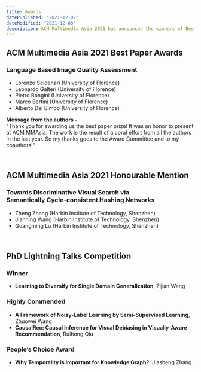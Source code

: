 ```yaml
---
title: Awards
datePublished: "2021-12-02"
dateModified: "2021-12-03"
description: ACM Multimedia Asia 2021 has announced the winners of Best Paper Awards and PhD Lightning Talks Competition.
---
```


## ACM Multimedia Asia 2021 Best Paper Awards

### Language Based Image Quality Assessment
- Lorenzo Seidenari (University of Florence)
- Leonardo Galteri (University of Florence)
- Pietro Bongini (University of Florence)
- Marco Bertini (University of Florence)
- Alberto Del Bimbo (University of Florence)

**Message from the authors -** \
"Thank you for awarding us the best paper prize! It was an honor to present at ACM MMAsia. The work is the result of a coral effort from all the authors in the last year. So my thanks goes to the Award Committee and to my coauthors!"

<br/>

## ACM Multimedia Asia 2021 Honourable Mention
 
### Towards Discriminative Visual Search via<br/>Semantically Cycle-consistent Hashing Networks
- Zheng Zhang (Harbin Institute of Technology, Shenzhen)
- Jianning Wang (Harbin Institute of Technology, Shenzhen)
- Guangming Lu (Harbin Institute of Technology, Shenzhen)

<br/>

## PhD Lightning Talks Competition 
### Winner
- **Learning to Diversify for Single Domain Generalization**, Zijian Wang

### Highly Commended
- **A Framework of Noisy-Label Learning by Semi-Supervised Learning**, Zhuowei Wang
- **CausalRec: Causal Inference for Visual Debiasing in Visually-Aware Recommendation**, Ruihong Qiu

### People’s Choice Award
- **Why Temporality is important for Knowledge Graph?**, Jiasheng Zhang




